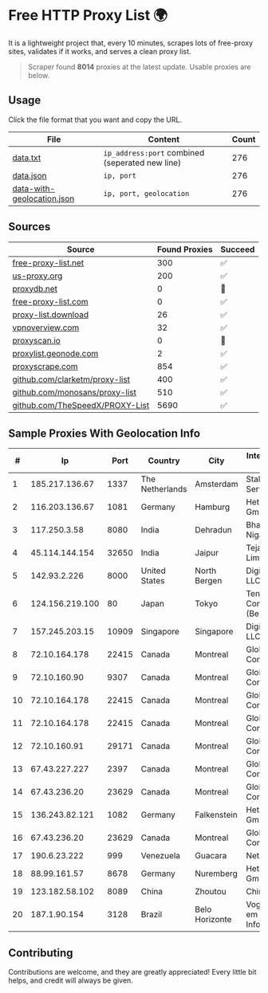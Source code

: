 
# Free HTTP Proxy List 🌍

It is a lightweight project that, every 10 minutes, scrapes lots of free-proxy sites, validates if it works, and serves a clean proxy list.


> Scraper found **8014** proxies at the latest update. Usable proxies are below.

## Usage

Click the file format that you want and copy the URL.


|File|Content|Count|
|----|-------|-----|
|[data.txt](https://raw.githubusercontent.com/themiralay/Proxy-List-World/master/data.txt)|`ip_address:port` combined (seperated new line)|276|
|[data.json](https://raw.githubusercontent.com/themiralay/Proxy-List-World/master/data.json)|`ip, port`|276|
|[data-with-geolocation.json](https://raw.githubusercontent.com/themiralay/Proxy-List-World/master/data-with-geolocation.json)|`ip, port, geolocation`|276|

## Sources

|Source|Found Proxies|Succeed|
|------|-------------|-------|
|[free-proxy-list.net](https://free-proxy-list.net)|300|✅|
|[us-proxy.org](https://www.us-proxy.org)|200|✅|
|[proxydb.net](http://proxydb.net)|0|🚫|
|[free-proxy-list.com](https://free-proxy-list.com/?page=&port=&type%5B%5D=http&type%5B%5D=https&up_time=0&search=Search)|0|✅|
|[proxy-list.download](https://www.proxy-list.download/HTTP)|26|✅|
|[vpnoverview.com](https://vpnoverview.com/privacy/anonymous-browsing/free-proxy-servers)|32|✅|
|[proxyscan.io](https://www.proxyscan.io)|0|🚫|
|[proxylist.geonode.com](https://proxylist.geonode.com/api/proxy-list?limit=300&page=1&sort_by=lastChecked&sort_type=desc&protocols=http,https)|2|✅|
|[proxyscrape.com](https://api.proxyscrape.com/v2/?request=displayproxies&protocol=http&timeout=10000&country=all&ssl=all&anonymity=all)|854|✅|
|[github.com/clarketm/proxy-list](https://raw.githubusercontent.com/clarketm/proxy-list/master/proxy-list-raw.txt)|400|✅|
|[github.com/monosans/proxy-list](https://raw.githubusercontent.com/monosans/proxy-list/main/proxies/http.txt)|510|✅|
|[github.com/TheSpeedX/PROXY-List](https://raw.githubusercontent.com/TheSpeedX/PROXY-List/master/http.txt)|5690|✅|


## Sample Proxies With Geolocation Info

|#|Ip|Port|Country|City|Internet Service Provider|
|-|--|----|-------|----|-------------------------|
|1|185.217.136.67|1337|The Netherlands|Amsterdam|Stallion Network Services Limited|
|2|116.203.136.67|1081|Germany|Hamburg|Hetzner Online GmbH|
|3|117.250.3.58|8080|India|Dehradun|Bharat Sanchar Nigam Ltd|
|4|45.114.144.154|32650|India|Jaipur|Tejays Dynamic Limited|
|5|142.93.2.226|8000|United States|North Bergen|DigitalOcean, LLC|
|6|124.156.219.100|80|Japan|Tokyo|Tencent Cloud Computing (Beijing) Co|
|7|157.245.203.15|10909|Singapore|Singapore|DigitalOcean, LLC|
|8|72.10.164.178|22415|Canada|Montreal|GloboTech Communications|
|9|72.10.160.90|9307|Canada|Montreal|GloboTech Communications|
|10|72.10.164.178|22415|Canada|Montreal|GloboTech Communications|
|11|72.10.164.178|22415|Canada|Montreal|GloboTech Communications|
|12|72.10.160.91|29171|Canada|Montreal|GloboTech Communications|
|13|67.43.227.227|2397|Canada|Montreal|GloboTech Communications|
|14|67.43.236.20|23629|Canada|Montreal|GloboTech Communications|
|15|136.243.82.121|1082|Germany|Falkenstein|Hetzner Online GmbH|
|16|67.43.236.20|23629|Canada|Montreal|GloboTech Communications|
|17|190.6.23.222|999|Venezuela|Guacara|Net Uno|
|18|88.99.161.57|8678|Germany|Nuremberg|Hetzner Online GmbH|
|19|123.182.58.102|8089|China|Zhoutou|China Telecom|
|20|187.1.90.154|3128|Brazil|Belo Horizonte|Vogel Soluções em Telecom e Informática S/A|



## Contributing

Contributions are welcome, and they are greatly appreciated! Every
little bit helps, and credit will always be given.

